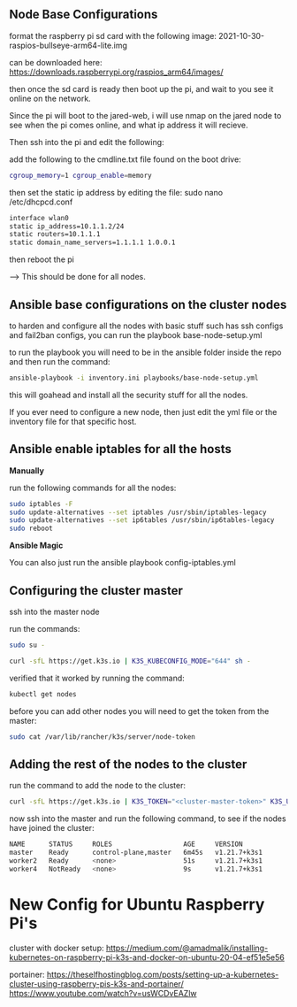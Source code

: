 ## Node Base Configurations
format the raspberry pi sd card with the following image:
2021-10-30-raspios-bullseye-arm64-lite.img

can be downloaded here: https://downloads.raspberrypi.org/raspios_arm64/images/


then once the sd card is ready then boot up the pi, and wait to you see it online on the network.

Since the pi will boot to the jared-web, i will use nmap on the jared node to see when the pi comes online, and what ip address it will recieve.

Then ssh into the pi and edit the following:

add the following to the cmdline.txt file found on the boot drive:
```bash
cgroup_memory=1 cgroup_enable=memory
```

then set the static ip address by editing the file: sudo nano /etc/dhcpcd.conf

```bash
interface wlan0
static ip_address=10.1.1.2/24
static routers=10.1.1.1
static domain_name_servers=1.1.1.1 1.0.0.1
```

then reboot the pi

--> This should be done for all nodes.

## Ansible base configurations on the cluster nodes

to harden and configure all the nodes with basic stuff such has ssh configs and fail2ban configs, you can run the playbook base-node-setup.yml

to run the playbook you will need to be in the ansible folder inside the repo and then run the command:

```bash
ansible-playbook -i inventory.ini playbooks/base-node-setup.yml
```

this will goahead and install all the security stuff for all the nodes.

If you ever need to configure a new node, then just edit the yml file or the inventory file for that specific host.


## Ansible enable iptables for all the hosts
**Manually**

run the following commands for all the nodes: 
```bash
sudo iptables -F 
sudo update-alternatives --set iptables /usr/sbin/iptables-legacy
sudo update-alternatives --set ip6tables /usr/sbin/ip6tables-legacy
sudo reboot
```

**Ansible Magic**

You can also just run the ansible playbook config-iptables.yml


## Configuring the cluster master

ssh into the master node

run the commands:

```bash
sudo su -

curl -sfL https://get.k3s.io | K3S_KUBECONFIG_MODE="644" sh -
```

verified that it worked by running the command:

```bash
kubectl get nodes
```

before you can add other nodes you will need to get the token from the master:

```bash
sudo cat /var/lib/rancher/k3s/server/node-token
```

## Adding the rest of the nodes to the cluster

run the command to add the node to the cluster:

```bash
curl -sfL https://get.k3s.io | K3S_TOKEN="<cluster-master-token>" K3S_URL="https://10.1.1.2:6443" K3S_NODE_NAME="worker4" sh -
```

now ssh into the master and run the following command, to see if the nodes have joined the cluster:

```bash
NAME      STATUS     ROLES                  AGE     VERSION
master    Ready      control-plane,master   6m45s   v1.21.7+k3s1
worker2   Ready      <none>                 51s     v1.21.7+k3s1
worker4   NotReady   <none>                 9s      v1.21.7+k3s1
```





# New Config for Ubuntu Raspberry Pi's
cluster with docker setup:
https://medium.com/@amadmalik/installing-kubernetes-on-raspberry-pi-k3s-and-docker-on-ubuntu-20-04-ef51e5e56

portainer:
https://theselfhostingblog.com/posts/setting-up-a-kubernetes-cluster-using-raspberry-pis-k3s-and-portainer/
https://www.youtube.com/watch?v=usWCDvEAZlw

